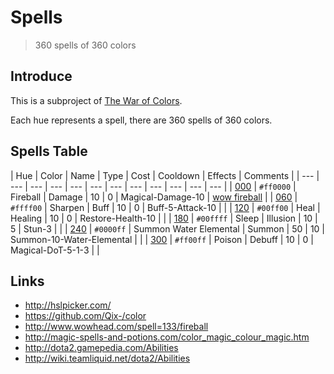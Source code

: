 # Spells

> 360 spells of 360 colors

## Introduce

This is a subproject of [The War of Colors](https://github.com/xcatliu/the-war-of-colors).

Each hue represents a spell, there are 360 spells of 360 colors.

## Spells Table

| Hue | Color | Name | Type | Cost | Cooldown | Effects | Comments |
| --- | --- | --- | --- | --- | --- | --- | --- | --- | --- | --- | --- |
| [000] | `#ff0000` | Fireball | Damage | 10 | 0 | Magical-Damage-10 | [wow fireball] |
| [060] | `#ffff00` | Sharpen | Buff | 10 | 0 | Buff-5-Attack-10 | |
| [120] | `#00ff00` | Heal | Healing | 10 | 0 | Restore-Health-10 | |
| [180] | `#00ffff` | Sleep | Illusion | 10 | 5 | Stun-3 | |
| [240] | `#0000ff` | Summon Water Elemental | Summon | 50 | 10 | Summon-10-Water-Elemental | |
| [300] | `#ff00ff` | Poison | Debuff | 10 | 0 | Magical-DoT-5-1-3 | |

## Links

- http://hslpicker.com/
- https://github.com/Qix-/color
- http://www.wowhead.com/spell=133/fireball
- http://magic-spells-and-potions.com/color_magic_colour_magic.htm
- http://dota2.gamepedia.com/Abilities
- http://wiki.teamliquid.net/dota2/Abilities

[wow fireball]: http://www.wowhead.com/spell=133/fireball

[000]: https://github.com/xcatliu/spells/blob/master/src/spells/000.json
[060]: https://github.com/xcatliu/spells/blob/master/src/spells/060.json
[120]: https://github.com/xcatliu/spells/blob/master/src/spells/120.json
[180]: https://github.com/xcatliu/spells/blob/master/src/spells/180.json
[240]: https://github.com/xcatliu/spells/blob/master/src/spells/240.json
[300]: https://github.com/xcatliu/spells/blob/master/src/spells/300.json
